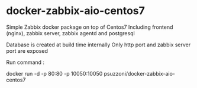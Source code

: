 # docker-zabbix-aio-centos7
Simple Zabbix docker package on top of Centos7 
Including frontend (nginx), zabbix server, zabbix agentd and postgresql

Database is created at build time internally 
Only http port and zabbix server port are exposed

Run command :

docker run -d -p 80:80 -p 10050:10050 psuzzoni/docker-zabbix-aio-centos7


